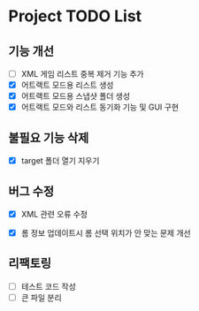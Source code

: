 # Project TODO List


## 기능 개선

- [ ] XML 게임 리스트 중복 제거 기능 추가
- [x] 어트랙트 모드용 리스트 생성
- [x] 어트랙트 모드용 스냅샷 폴더 생성
- [x] 어트랙트 모드와 리스트 동기화 기능 및 GUI 구현

## 불필요 기능 삭제

- [x] target 폴더 열기 지우기

## 버그 수정

- [x] XML 관련 오류 수정
- [x] 롬 정보 업데이트시 롬 선택 위치가 안 맞는 문제 개선


## 리팩토링

- [ ] 테스트 코드 작성
- [ ] 큰 파일 분리
